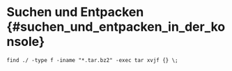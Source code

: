 # Suchen und Entpacken {#suchen_und_entpacken_in_der_konsole}

```
find ./ -type f -iname "*.tar.bz2" -exec tar xvjf {} \;
```



